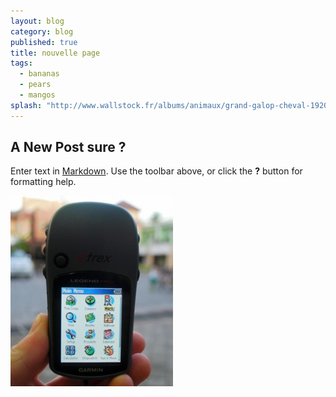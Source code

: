 ```yaml
---
layout: blog
category: blog
published: true
title: nouvelle page
tags: 
  - bananas
  - pears
  - mangos
splash: "http://www.wallstock.fr/albums/animaux/grand-galop-cheval-1920x1080.jpg"
---
```


## A New Post sure ?

Enter text in [Markdown](http://daringfireball.net/projects/markdown/). Use the toolbar above, or click the **?** button for formatting help.

![en_beg_ch4_image06.png](/media/en_beg_ch4_image06.png)